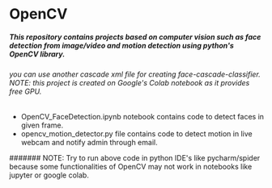 # OpenCV
##### This repository contains projects based on computer vision such as face detection from image/video and motion detection using python's OpenCV library.
###### you can use another cascade xml file for creating face-cascade-classifier. NOTE: this project is created on Google's Colab notebook as it provides free GPU.

* OpenCV_FaceDetection.ipynb notebook contains code to detect faces in given frame.
* opencv_motion_detector.py file contains code to detect motion in live webcam and notify admin through email.

####### NOTE: Try to run above code in python IDE's like pycharm/spider because some functionalities of OpenCV may not work in notebooks like jupyter or google colab.
